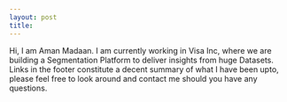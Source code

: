 ```yaml
---
layout: post
title: 	
---
```


Hi, I am Aman Madaan. I am currently working in Visa Inc, where we are building a Segmentation Platform to deliver
insights from huge Datasets.
Links in the footer constitute a decent summary of what I have been upto, please feel free to look around and contact me
should you have any questions. 